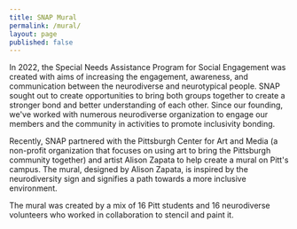 ```yaml
---
title: SNAP Mural
permalink: /mural/
layout: page
published: false
---
```

In 2022, the Special Needs Assistance Program for Social Engagement was created with aims of increasing the engagement, awareness, and communication between the neurodiverse and neurotypical people. SNAP sought out to create opportunities to bring both groups together to create a stronger bond and better understanding of each other. Since our founding, we've worked with numerous neurodiverse organization to engage our members and the community in activities to promote inclusivity bonding.

Recently, SNAP partnered with the Pittsburgh Center for Art and Media (a non-profit organization that focuses on using art to bring the Pittsburgh community together) and artist Alison Zapata to help create a mural on Pitt's campus. The mural, designed by Alison Zapata, is inspired by the neurodiversity sign and signifies a path towards a more inclusive environment.

The mural was created by a mix of 16 Pitt students and 16 neurodiverse volunteers who worked in collaboration to stencil and paint it. 